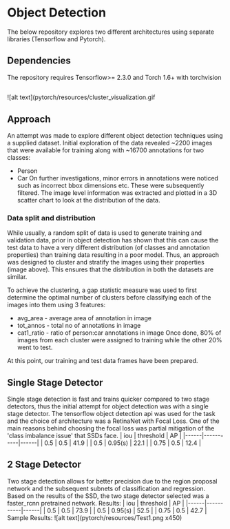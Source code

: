 # Object Detection

The below repository explores two different architectures using separate libraries (Tensorflow and Pytorch).

## Dependencies
The repository requires Tensorflow>= 2.3.0 and Torch 1.6+ with torchvision
##
![alt text](pytorch/resources/cluster_visualization.gif

## Approach
An attempt was made to explore different object detection techniques using a supplied dataset. Initial exploration of the data revealed ~2200 images that were available for training along with ~16700 annotations for two classes: 
* Person
* Car
On further investigations, minor errors in annotations were noticed such as incorrect bbox dimensions etc. These were subsequently filtered.
The image level information was extracted and plotted in a 3D scatter chart to look at the distribution of the data.
### Data split and distribution
While usually, a random split of data is used to generate training and validation data, prior in object detection has shown that this can cause the test data to have a very different distribution (of classes and annotation properties) than training data resulting in a poor model.
Thus, an approach was designed to cluster and stratify the images using their properties (image above). This ensures that the distribution in both the datasets are similar.

To achieve the clustering, a gap statistic measure was used to first determine the optimal number of clusters before classifying each of the images into them using 3 features:
* avg_area - average area of annotation in image
* tot_annos - total no of annotations in image
* cat1_ratio -  ratio of person:car annotations in image
Once done, 80% of images from each cluster were assigned to training while the other 20% went to test.

At this point, our training and test data frames have been prepared.
## Single Stage Detector
Single stage detection is fast and trains quicker compared to two stage detectors, thus the initial attempt for object detection was with a single stage detector. The tensorflow object detection api was used for the task and the choice of architecture was a RetinaNet with Focal Loss. One of the main reasons behind choosing the focal loss was partial mitigation of the 'class imbalance issue' that SSDs face.
| iou  | threshold | AP   |
|------|-----------|------|
| 0.5  | 0.5       | 41.9 |
| 0.5  | 0.95(s)   | 22.1 |
| 0.75 | 0.5       | 12.4 |


## 2 Stage Detector
Two stage detection allows for better precision due to the region proposal network and the subsequent subnets of classification and regression. Based on the results of the SSD, the two stage detector selected was a faster_rcnn pretrained network.
Results:
| iou  | threshold | AP   |
|------|-----------|------|
| 0.5  | 0.5       | 73.9 |
| 0.5  | 0.95(s)   | 52.5 |
| 0.75 | 0.5       | 42.7 |
Sample Results:
![alt text](pytorch/resources/Test1.png x450)